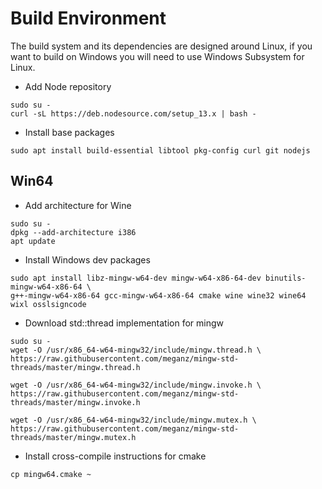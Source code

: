 # Build Environment

The build system and its dependencies are designed around Linux, 
if you want to build on Windows you will need to use Windows Subsystem for Linux.

* Add Node repository

```
sudo su -
curl -sL https://deb.nodesource.com/setup_13.x | bash -
```

* Install base packages

```
sudo apt install build-essential libtool pkg-config curl git nodejs
```

## Win64

* Add architecture for Wine


```
sudo su -
dpkg --add-architecture i386
apt update
```

* Install Windows dev packages

```
sudo apt install libz-mingw-w64-dev mingw-w64-x86-64-dev binutils-mingw-w64-x86-64 \
g++-mingw-w64-x86-64 gcc-mingw-w64-x86-64 cmake wine wine32 wine64 wixl osslsigncode
```

* Download std::thread implementation for mingw

```
sudo su -
wget -O /usr/x86_64-w64-mingw32/include/mingw.thread.h \
https://raw.githubusercontent.com/meganz/mingw-std-threads/master/mingw.thread.h

wget -O /usr/x86_64-w64-mingw32/include/mingw.invoke.h \
https://raw.githubusercontent.com/meganz/mingw-std-threads/master/mingw.invoke.h

wget -O /usr/x86_64-w64-mingw32/include/mingw.mutex.h \
https://raw.githubusercontent.com/meganz/mingw-std-threads/master/mingw.mutex.h
```

* Install cross-compile instructions for cmake

```
cp mingw64.cmake ~
```
